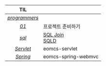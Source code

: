 |TIL||
|:---:|---|
|[*programmers*](https://github.com/leeseoeun/programmers.git)||
|[*01*](./01/README.md)|프로젝트 준비하기|
|[*sql*](./sql)|[SQL Join](./sql/SQLJoin.md)<br>[SQLD](./sql/SQLD.md)|
|[*Servlet*](./Servlet)|eomcs-servlet|
|[*Spring*](./Spring)|eomcs-spring-webmvc|

